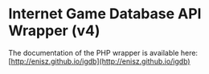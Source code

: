# Internet Game Database API Wrapper (v4)

The documentation of the PHP wrapper is available here: [http://enisz.github.io/igdb](http://enisz.github.io/igdb)